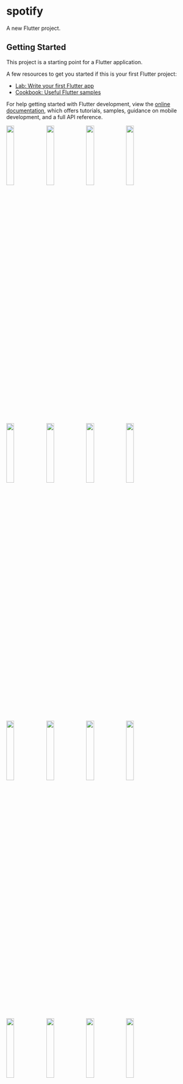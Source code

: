 # spotify

A new Flutter project.

## Getting Started

This project is a starting point for a Flutter application.

A few resources to get you started if this is your first Flutter project:

- [Lab: Write your first Flutter app](https://docs.flutter.dev/get-started/codelab)
- [Cookbook: Useful Flutter samples](https://docs.flutter.dev/cookbook)

For help getting started with Flutter development, view the
[online documentation](https://docs.flutter.dev/), which offers tutorials,
samples, guidance on mobile development, and a full API reference.



<p>
  <img src="https://user-images.githubusercontent.com/113762162/228446718-92f1ebf3-81da-4211-a09b-a71885550b2f.png" hight="20%". width="20%">
  <img src="https://user-images.githubusercontent.com/113762162/228446776-e6cd6356-2ec5-42c2-80a5-941b353cfe93.png" hight="20%". width="20%">
  <img src="https://user-images.githubusercontent.com/113762162/228446792-4261ce27-8905-4711-b783-06889b3340ac.png" hight="20%". width="20%">
  <img src="https://user-images.githubusercontent.com/113762162/228447147-f494700d-cc5d-4731-b1ed-8f304d791655.png" hight="20%". width="20%">
  <img src="https://user-images.githubusercontent.com/113762162/228447153-ed13e6db-3d5a-4ce7-95df-8dab22b60d2e.png" hight="20%". width="20%">
  <img src="https://user-images.githubusercontent.com/113762162/228447173-51107b6a-f3a2-49b6-be2e-5dbfc2d71259.png" hight="20%". width="20%">
  <img src="https://user-images.githubusercontent.com/113762162/228447187-d3509c2a-7419-4dc2-8008-e24367d32145.png" hight="20%". width="20%">
  <img src="https://user-images.githubusercontent.com/113762162/228447199-9dbbfa28-6df3-42ca-9313-22b0ed8cf1a9.png" hight="20%". width="20%">
  <img src="https://user-images.githubusercontent.com/113762162/228447207-1690ffa6-41d9-41a5-bb07-0e17b5a50fce.png" hight="20%". width="20%">
  <img src="https://user-images.githubusercontent.com/113762162/228447216-7de53d20-7959-49dd-9d3e-28c95eb0f49f.png" hight="20%". width="20%">
  <img src="https://user-images.githubusercontent.com/113762162/228447700-a0802152-4611-4568-b345-800c81b2441e.png" hight="20%". width="20%">
  <img src="https://user-images.githubusercontent.com/113762162/228447714-76409064-d013-4b10-9356-b82ad9e23ac2.png" hight="20%". width="20%">
  <img src="https://user-images.githubusercontent.com/113762162/228447728-f6f1f8b7-bcc1-4d13-9513-8196e06f21b5.png" hight="20%". width="20%">
  <img src="https://user-images.githubusercontent.com/113762162/228447737-228ab5b0-13fd-434c-aa44-dca2724c51ac.png" hight="20%". width="20%">
  <img src="https://user-images.githubusercontent.com/113762162/228447746-861a7861-3db8-461f-b0a4-99e4935949ce.png" hight="20%". width="20%">
  <img src="https://user-images.githubusercontent.com/113762162/228447769-1ba64560-3b16-4b17-b810-a980f8330de0.png" hight="20%". width="20%">
</p>

